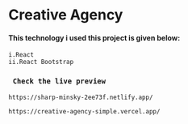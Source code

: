 # Creative Agency

 #### This technology i used this project is given below: 
    i.React 
    ii.React Bootstrap


### ` Check the live preview`

    https://sharp-minsky-2ee73f.netlify.app/ 
    
    https://creative-agency-simple.vercel.app/
